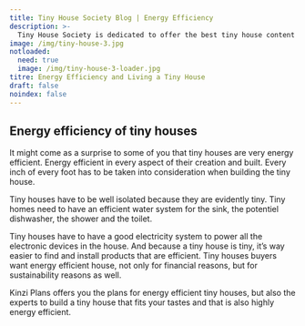 ```yaml
---
title: Tiny House Society Blog | Energy Efficiency
description: >-
  Tiny House Society is dedicated to offer the best tiny house content on any topic. We hold energy efficiency as a core value.
image: /img/tiny-house-3.jpg
notloaded:
  need: true
  image: /img/tiny-house-3-loader.jpg
titre: Energy Efficiency and Living a Tiny House
draft: false
noindex: false
---
```

## Energy efficiency of tiny houses

<!-- split -->
It might come as a surprise to some of you that tiny houses are very energy efficient. Energy efficient in every aspect of their creation and built. Every inch of every foot has to be taken into consideration when building the tiny house. 

Tiny houses have to be well isolated because they are evidently tiny. Tiny homes need to have an efficient water system for the sink, the potentiel dishwasher, the shower and the toilet. 

<!-- split -->
Tiny houses have to have a good electricity system to power all the electronic devices in the house. And because a tiny house is tiny, it’s way easier to find and install products that are efficient. Tiny houses buyers want energy efficient house, not only for financial reasons, but for sustainability reasons as well. 

Kinzi Plans offers you the plans for energy efficient tiny houses, but also the experts to build a tiny house that fits your tastes and that is also highly energy efficient. 

